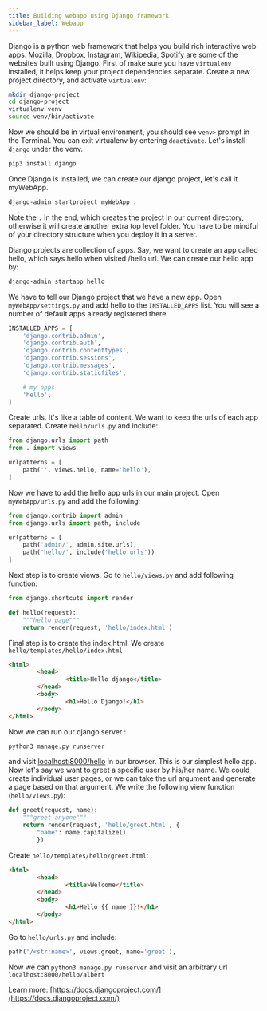 ```yaml
---
title: Building webapp using Django framework
sidebar_label: Webapp
---
```

Django is a python web framework that helps you build rich interactive web apps.
Mozilla, Dropbox, Instagram, Wikipedia, Spotify are some of the websites built
using Django. First of make sure you have `virtualenv` installed, it helps keep
your project dependencies separate. Create a new project directory, and activate
`virtualenv`:
```bash
mkdir django-project
cd django-project
virtualenv venv
source venv/bin/activate
```

Now we should be in virtual environment, you should see `venv>` prompt in the
Terminal. You can exit virtualenv by entering `deactivate`. Let's install
`django` under the venv.
```bash
pip3 install django
```
Once Django is installed, we can create our django project, let's call it
myWebApp.
```bash
django-admin startproject myWebApp .
```
Note the `.` in the end, which creates the project in our current directory,
otherwise it will create another extra top level folder. You have to be mindful
of your directory structure when you deploy it in a server.

Django projects are collection of apps. Say, we want to create an app called
hello, which says hello when visited /hello url. We can create our hello app by:
```bash
django-admin startapp hello
```

We have to tell our Django project that we have a new app. Open
`myWebApp/settings.py` and add hello to the `INSTALLED_APPS` list. You will see
a number of default apps already registered there.
```python
INSTALLED_APPS = [
    'django.contrib.admin',
    'django.contrib.auth',
    'django.contrib.contenttypes',
    'django.contrib.sessions',
    'django.contrib.messages',
    'django.contrib.staticfiles',

    # my apps
    'hello',
]
```

Create urls. It's like a table of content. We want to keep the urls of each app
separated. Create `hello/urls.py` and include:
```python
from django.urls import path
from . import views

urlpatterns = [
    path('', views.hello, name='hello'),
]
```

Now we have to add the hello app urls in our main project. Open
`myWebApp/urls.py` and add the following:
```python
from django.contrib import admin
from django.urls import path, include

urlpatterns = [
    path('admin/', admin.site.urls),
    path('hello/', include('hello.urls'))
]
```

Next step is to create views. Go to `hello/views.py` and add following function:
```python
from django.shortcuts import render

def hello(request):
    """hello page"""
    return render(request, 'hello/index.html')
```

Final step is to create the index.html. We create
`hello/templates/hello/index.html`
```html
<html>
        <head>
                <title>Hello django</title>
        </head>
        <body>
                <h1>Hello Django!</h1>
        </body>
</html>
```

Now we can run our django server :
```python
python3 manage.py runserver
```
and visit <localhost:8000/hello> in our browser. This is our simplest hello app.
Now let's say we want to greet a specific user by his/her name. We could create
individual user pages, or we can take the url argument and generate a page based
on that argument. We write the following view function (`hello/views.py`):
```python
def greet(request, name):
    """greet anyone"""
    return render(request, 'hello/greet.html', {
        "name": name.capitalize()
        })
```

Create `hello/templates/hello/greet.html`:
```html
<html>
        <head>
                <title>Welcome</title>
        </head>
        <body>
                <h1>Hello {{ name }}!</h1>
        </body>
</html>
```

Go to `hello/urls.py` and include:
```python
path('/<str:name>', views.greet, name='greet'),
```
Now we can `python3 manage.py runserver` and visit an arbitrary url
`localhost:8000/hello/albert`

Learn more: [https://docs.djangoproject.com/](https://docs.djangoproject.com/)
